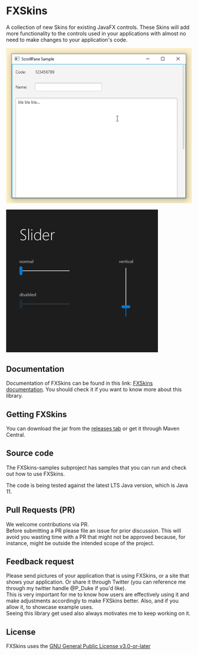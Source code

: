 # FXSkins
A collection of new Skins for existing JavaFX controls. These Skins will add more functionality to the controls used in
your applications with almost no need to make changes to your application's code.

![FXSKins Concious ScrollPane Skin](ScrollPane-Skin.gif)

![FXSkins Slider Skin](Slider-Skin.gif)  

## Documentation
Documentation of FXSkins can be found in this link: [FXSkins documentation](https://pixelduke.com/fxskins/). You should check it
if you want to know more about this library.

## Getting FXSkins
You can download the jar from the [releases tab](https://github.com/dukke/FXSkins/releases) or get it through
Maven Central.

## Source code
The FXSkins-samples subproject has samples that you can run and check out how to use FXSkins.

The code is being tested against the latest LTS Java version, which is Java 11.

## Pull Requests (PR)
We welcome contributions via PR.  
Before submitting a PR please file an issue for prior discussion. This will avoid you wasting time with a PR that
might not be approved because, for instance, might be outside the intended scope of the project.

## Feedback request
Please send pictures of your application that is using FXSkins, or a site that shows your application. Or share it through Twitter (you can reference
me through my twitter handle @P_Duke if you'd like).   
This is very important for me to know how users are effectively using it and make adjustments accordingly to make FXSkins better. 
Also, and if you allow it, to showcase example uses.    
Seeing this library get used also always motivates me to keep working on it.

## License
FXSkins uses the [GNU General Public License v3.0-or-later](https://opensource.org/licenses/lgpl-3.0.html)

